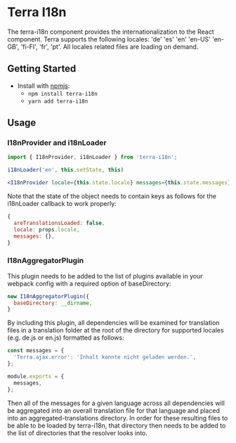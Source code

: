 # Terra I18n

The terra-i18n component provides the internationalization to the React component. Terra supports the following locales: 'de' 'es' 'en' 'en-US' 'en-GB', 'fi-FI', 'fr', 'pt'. All locales related files are loading on demand.

## Getting Started

- Install with [npmjs](https://www.npmjs.com):
  - `npm install terra-i18n`
  - `yarn add terra-i18n`

## Usage

### I18nProvider and i18nLoader

```jsx
import { I18nProvider, i18nLoader } from 'terra-i18n';

i18nLoader('en', this.setState, this)

<I18nProvider locale={this.state.locale} messages={this.state.messages} />
```

Note that the state of the object needs to contain keys as follows for the i18nLoader callback to work properly:

```js
{
  areTranslationsLoaded: false,
  locale: props.locale,
  messages: {},
}
```

### I18nAggregatorPlugin

This plugin needs to be added to the list of plugins available in your webpack config with a required option of baseDirectory:

```js
new I18nAggregatorPlugin({
  baseDirectory: __dirname,
}
```

By including this plugin, all dependencies will be examined for translation files in a translation folder at the root of the directory for supported locales (e.g. de.js or en.js) formatted as follows:

```js
const messages = {
  'Terra.ajax.error': 'Inhalt konnte nicht geladen werden.',
};

module.exports = {
  messages,
};
```

Then all of the messages for a given language across all dependencies will be aggregated into an overall translation file for that language and placed into an aggregated-translations directory.  In order for these resulting files to be able to be loaded by terra-i18n, that directory then needs to be added to the list of directories that the resolver looks into.
